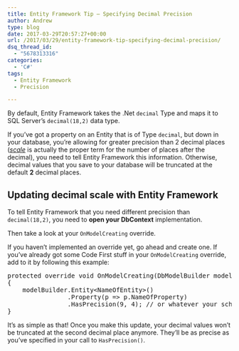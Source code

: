 ```yaml
---
title: Entity Framework Tip – Specifying Decimal Precision
author: Andrew
type: blog
date: 2017-03-29T20:57:27+00:00
url: /2017/03/29/entity-framework-tip-specifying-decimal-precision/
dsq_thread_id:
  - "5678313316"
categories:
  - 'C#'
tags:
  - Entity Framework
  - Precision

---
```

By default, Entity Framework takes the .Net `decimal` Type and maps it to SQL Server&#8217;s `decimal(18,2)` data type.

If you&#8217;ve got a property on an Entity that is of Type `decimal`, but down in your database, you&#8217;re allowing for greater precision than 2 decimal places ([_scale_][1] is actually the proper term for the number of places after the decimal), you need to tell Entity Framework this information. Otherwise, decimal values that you save to your database will be truncated at the default **2** decimal places.

## Updating decimal scale with Entity Framework

To tell Entity Framework that you need different precision than `decimal(18,2)`, you need to **open your DbContext** implementation.

Then take a look at your `OnModelCreating` override.

If you haven&#8217;t implemented an override yet, go ahead and create one. If you&#8217;ve already got some Code First stuff in your `OnModelCreating` override, add to it by following this example:

<pre class="lang:c# decode:true ">protected override void OnModelCreating(DbModelBuilder modelBuilder)
{
    modelBuilder.Entity&lt;NameOfEntity>()
                .Property(p => p.NameOfProperty)
                .HasPrecision(9, 4); // or whatever your schema specifies
}
</pre>

It&#8217;s as simple as that! Once you make this update, your decimal values won&#8217;t be truncated at the second decimal place anymore. They&#8217;ll be as precise as you&#8217;ve specified in your call to `HasPrecision()`.

 [1]: https://docs.microsoft.com/en-us/sql/t-sql/data-types/precision-scale-and-length-transact-sql